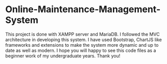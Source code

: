 # Online-Maintenance-Management-System
This project is done with XAMPP server and MariaDB. 
I followed the MVC architecture in developing this system. 
I have used Bootstrap, ChartJS like frameworks and extensions to make the system more dynamic and up to date as well as modern.
I hope you will happy to see this code files as a beginner work of my undergraduate years.
Thank you!
